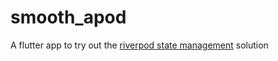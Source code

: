 # smooth_apod

A flutter app to try out the [riverpod state management](https://pub.dev/packages/riverpod) solution
